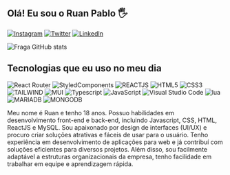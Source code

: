 ## Olá! Eu sou o Ruan Pablo 🖐️

[![Instagram](https://img.shields.io/badge/Instagram-E4405F?style=for-the-badge&logo=instagram&logoColor=white)](https://instagram.com/ruan.jkz)
[![Twitter](https://img.shields.io/badge/Twitch-9146FF?style=for-the-badge&logo=twitch&logoColor=white)](https://twitch.tv/oasxp)
[![LinkedIn](https://img.shields.io/badge/LinkedIn-0077B5?style=for-the-badge&logo=linkedin&logoColor=white)](https://www.linkedin.com/in/ruan-pablo-735bba258/)



![Fraga GitHub stats](https://github-readme-stats.vercel.app/api?username=ru4np&show_icons=true&theme=dracula&count_private=true)

## Tecnologias que eu uso no meu dia

![React Router](https://img.shields.io/badge/React_Router-CA4245?style=for-the-badge&logo=react-router&logoColor=white)
  ![StyledComponents](https://img.shields.io/badge/styled--components-DB7093?style=for-the-badge&logo=styled-components&logoColor=white)
  ![REACTJS](https://img.shields.io/badge/-ReactJs-61DAFB?logo=react&logoColor=white&style=for-the-badge)
  ![HTML5](https://img.shields.io/badge/html5-%23E34F26.svg?style=for-the-badge&logo=html5&logoColor=white) 
  ![CSS3](https://img.shields.io/badge/css3-%231572B6.svg?style=for-the-badge&logo=css3&logoColor=white) 
  ![TAILWIND](https://img.shields.io/badge/Tailwind_CSS-38B2AC?style=for-the-badge&logo=tailwind-css&logoColor=white)
  ![MUI](https://img.shields.io/badge/Material--UI-0081CB?style=for-the-badge&logo=material-ui&logoColor=white)
  ![Typescript](https://img.shields.io/badge/TypeScript-007ACC?style=for-the-badge&logo=typescript&logoColor=white) 
![JavaScript](https://img.shields.io/badge/javascript-%23323330.svg?style=for-the-badge&logo=javascript&logoColor=%23F7DF1E) 
  ![Visual Studio Code](https://img.shields.io/badge/Visual%20Studio%20Code-0078d7.svg?style=for-the-badge&logo=visual-studio-code&logoColor=white) 
  ![lua](https://img.shields.io/badge/Lua-2C2D72?style=for-the-badge&logo=lua&logoColor=white) 
  ![MARIADB](https://img.shields.io/badge/MariaDB-01529E?style=for-the-badge&logo=mariadb&logoColor=white)
  ![MONGODB](https://img.shields.io/badge/MongoDB-4EA94B?style=for-the-badge&logo=mongodb&logoColor=white)

Meu nome é Ruan e tenho 18 anos. Possuo habilidades em desenvolvimento front-end e back-end, incluindo Javascript, CSS, HTML, ReactJS e MySQL. Sou apaixonado por design de interfaces (UI/UX) e procuro criar soluções atrativas e fáceis de usar para o usuário. Tenho experiência em desenvolvimento de aplicações para web e já contribuí com soluções eficientes para diversos projetos. Além disso, sou facilmente adaptável a estruturas organizacionais da empresa, tenho facilidade em trabalhar em equipe e aprendizagem rápida.

